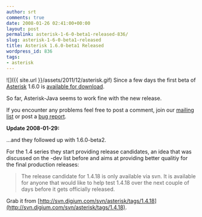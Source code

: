```yaml
---
author: srt
comments: true
date: 2008-01-26 02:41:00+00:00
layout: post
permalink: asterisk-1-6-0-beta1-released-836/
slug: asterisk-1-6-0-beta1-released
title: Asterisk 1.6.0-beta1 Released
wordpress_id: 836
tags:
- asterisk
---
```



![]({{ site.url }}/assets/2011/12/asterisk.gif)
Since a few days the first beta of [Asterisk](http://www.asterisk.org/) 1.6.0 is [available for download](http://www.asterisk.org/downloads).



So far, Asterisk-Java seems to work fine with the new release.
  

If you encounter any problems feel free to post a comment, join our [mailing list](http://asterisk-java.org/development/mail-lists.html) or post a [bug report](http://jira.reucon.org).





**Update 2008-01-29:**




...and they followed up with 1.6.0-beta2.




For the 1.4 series they start providing release candidates,  an idea that was discussed on the -dev list before and aims at providing better qualitiy for the final production releases:




<blockquote>
The release candidate for 1.4.18 is only 
available via svn.  It is available for anyone that would like to help test 1.4.18 over the next couple of days before it gets officially released.
</blockquote>




Grab it from [http://svn.digium.com/svn/asterisk/tags/1.4.18](http://svn.digium.com/svn/asterisk/tags/1.4.18).

